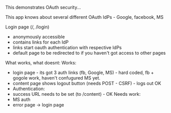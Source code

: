 This demonstrates OAuth security...

This app knows about several different OAuth IdPs - Google, facebook, MS

Login page (/, /login)
- anonymously accessible
- contains links for each IdP
- links start oauth authentication with respective IdPs
- default page to be redirected to if you haven't got access to other pages

What works, what doesnt:
Works:
- login page - its got 3 auth links (fb, Google, MS) - hard coded, fb + gogole work, haven't confugured MS yet.
- content page shows logout button (needs POST - CSRF) - logs out OK
- Authentication:
- success URL needs to be set (to /content) - OK
Needs work:
- MS auth
- error page -> login page